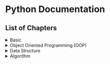 # Python Documentation
## List of Chapters
<details>
<summary>Basic</summary>

    [1. Data types, Values, Variables and Operators](Topics/1.%20Basic/chapter1.md)

    [2. Branching](Topics/1.%20Basic/chapter2.md)

3. Iteration

4. String Functions

5. Data Structure I (String, List, Tuple)

6. Data Structure II (Dictionary)

7. Function

8. Scope

9. File IO

</details>
<details>
<summary>Object Oriented Programming (OOP)</summary>
</details>
<details>
<summary>Data Structure</summary>
</details>
<details>
<summary>Algorithm</summary>
</details>




